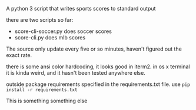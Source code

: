 A python 3 script that writes sports scores to standard output

there are two scripts so far:
- score-cli-soccer.py does soccer scores
- score-cli.py does mlb scores

The source only update every five or so minutes, haven't figured out the exact rate.

there is some ansi color hardcoding, it looks good in iterm2. in os x terminal it is kinda weird, 
and it hasn't been tested anywhere else.

outside package requirements specified in the requirements.txt file. use `pip install -r requirements.txt`

This is something something else
